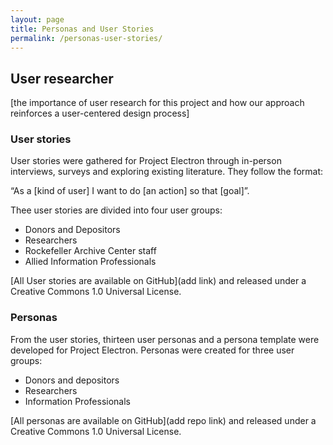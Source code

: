 ```yaml
---
layout: page
title: Personas and User Stories
permalink: /personas-user-stories/
---
```


## User researcher

[the importance of user research for this project and how our approach reinforces a user-centered design process]

### User stories

User stories were gathered for Project Electron through in-person interviews, surveys and exploring existing literature. They follow the format:

“As a [kind of user] I want to do [an action] so that [goal]”.

Thee user stories are divided into four user groups:

  - Donors and Depositors
  - Researchers
  - Rockefeller Archive Center staff
  - Allied Information Professionals

[All User stories are available on GitHub](add link) and released under a Creative Commons 1.0 Universal License.

### Personas

From the user stories, thirteen user personas and a persona template were developed for Project Electron. Personas were created for three user groups:

  - Donors and depositors
  - Researchers
  - Information Professionals

  [All personas are available on GitHub](add repo link) and released under a Creative Commons 1.0 Universal License.
